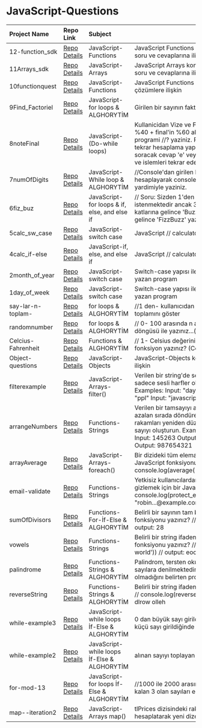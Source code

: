 # JavaScript-Questions
<table class="table">
  <thead>
    <tr>
      <th align="left" width="15%">Project Name</th>
      <th align="left" width="15%">Repo Link</th>
      <th align="left" width="15%">Subject</th>
      <th align="center">Explanation</th>
    </tr>
  </thead>
  <tbody>
     <tr>
      <td>12-function_sdk </td></td>
      <td><a href="https://github.com/achieve-software/12-function_sdk" target="_blank">Repo Details</td>
      <td>JavaScript-Functions </td>
      <td>JavaScript Functions konusu ile ilgili olarak Sadık Turan'ın soru ve cevaplarına ilişkin</td>
    </tr>
      <tr>
      <td>11Arrays_sdk  </td></td>
      <td><a href="https://github.com/achieve-software/11Arrays_sdk" target="_blank">Repo Details</td>
      <td>JavaScript-Arrays </td>
      <td>JavaScript Arrays konusu ile ilgili olarak Sadık Turan'ın soru ve cevaplarına ilişkin</td>
    </tr>
      <tr>
      <td>10functionquest  </td></td>
      <td><a href="https://github.com/achieve-software/10functionquest" target="_blank">Repo Details</td>
      <td>JavaScript-Functions </td>
      <td>JavaScript Functions konusu ile ilgili olarak soru ve çözümlere ilişkin</td>
    </tr>
       <tr>
      <td>9Find_Factoriel   </td></td>
      <td><a href="https://github.com/achieve-software/9Find_Factoriel" target="_blank">Repo Details</td>
      <td>JavaScript-for loops & ALGHORYTİM </td>
      <td>Girilen bir sayının faktoriyelini hesaplayan program</td>
    </tr>
     <tr>
      <td>8noteFinal   </td></td>
      <td><a href="https://github.com/achieve-software/8noteFinal" target="_blank">Repo Details</td>
      <td>JavaScript-(Do-while loops) </td>
      <td>Kullanicidan  Vize ve Final notlarini isteyen ve
//? vize'nin %40 + final'in %60 alarak gecme notunu hesaplayan programi
//? yaziniz. Program her hesaplamadan sonra tekrar hesaplama yapilmak
//? istenip istenmedigini soracak cevap 'e' veya 'E' ise yeniden not
//? isteyecek ve islemleri tekrar edecektir.</td>
    </tr>
     <tr>
      <td>7numOfDigits   </td></td>
      <td><a href="https://github.com/achieve-software/7numOfDigits" target="_blank">Repo Details</td>
      <td>JavaScript-While loop & ALGHORYTİM  </td>
      <td>//Console'dan girilen bir sayinin basamak sayisini hesaplayarak console'a
//bastiran kodu donguler yardimiyle yaziniz.</td>
    </tr>
     <tr>
      <td>6fiz_buz  </td></td>
      <td><a href="https://github.com/achieve-software/6fiz_buz" target="_blank">Repo Details</td>
      <td>JavaScript-for loops & if, else, and else if</td>
      <td>// Soru: Sizden 1'den 100'e kadar sayıları yazdırmanız istenmektedir ancak 3'ün katlarına gelince 'Fizz',
//5'in katlarına gelince 'Buzz'.Hem 3'ün hemde 5'in katlarına gelince 'FizzBuzz' yazdırmanız istenmektedir ?</td>
    </tr>
     <tr>
      <td>5calc_sw_case </td></td>
      <td><a href="https://github.com/achieve-software/5calc_sw_case" target="_blank">Repo Details</td>
      <td>JavaScript-switch case </td>
      <td>JavaScript // calculator program with switch-case...</td>
    </tr>
     <tr>
      <td>4calc_if-else   </td></td>
      <td><a href="https://github.com/achieve-software/4calc_if-else" target="_blank">Repo Details</td>
      <td>JavaScript-if, else, and else if </td>
      <td>JavaScript // calculator program with if-else...</td>
    </tr>
    <tr>
      <td>2month_of_year  </td></td>
      <td><a href="https://github.com/achieve-software/2month_of_year/blob/main/index.js" target="_blank">Repo Details</td>
      <td>JavaScript-switch case  </td>
      <td>Switch-case yapısı ile bugünün hangi mevsim olduğunu yazan program</td>
    </tr>
    <tr>
      <td>1day_of_week  </td></td>
      <td><a href="https://github.com/achieve-software/1day_of_week/blob/main/index.js" target="_blank">Repo Details</td>
      <td>JavaScript-switch case  </td>
      <td>Switch-case yapısı ile bugünün hangi gün olduğunu yazan program</td>
    </tr>
   <tr>
      <td>say-lar-n-toplam- </td></td>
      <td><a href="https://github.com/achieve-software/say-lar-n-toplam-">Repo Details</td>
      <td>for loops & ALGHORYTİM  </td>
      <td>//1 den- kullanıcıdan aldığın n sayısına kadar sayıların toplamını göster</td>
    </tr>
     <tr>
      <td>randomnumber </td></td>
      <td><a href="https://github.com/achieve-software/randomnumber">Repo Details</td>
      <td>for loops & ALGHORYTİM  </td>
      <td>// 0- 100 arasında n adet rastgele sayı üreten kodu for döngüsü ile yazınız...(n sayısını kullanıcıdan alınız..)</td>
    </tr>
        <tr>
      <td>Celcius-Fahrenheit </td></td>
      <td><a href="https://github.com/achieve-software/Celcius-Fahrenheit">Repo Details</td>
      <td>Functions & ALGHORYTİM  </td>
      <td>// 1- Celsius değerini Fahrenheit değerine dönüştüren bir fonksiyon yazınız? (Celsius × 9/5) + 32 = Fahrenheit</td>
    </tr>
      <td>Object-questions  </td></td>
      <td><a href="https://github.com/achieve-software/Object-questions">Repo Details</td>
      <td>JavaScript-Objects  </td>
      <td>JavaScript-Objects konusu ile ilgili soru ve cevaplara ilişkin</td>
    </tr>
     <tr>
      <td>filterexample </td></td>
      <td><a href="https://github.com/achieve-software/filterexample">Repo Details</td>
      <td>JavaScript-Arrays-filter()  </td>
      <td>Verilen bir string'de sesli harfleri (a, e, i, o, u) filtreleyin ve sadece sesli harfler olmayan kalan harfleri birleştirin.
 Examples: Input: "day" Output: "d" Input: "apple" Output: "ppl" Input: "javascript" Output: "jvscrpt"</td>
    </tr>
     <tr>
      <td> arrangeNumbers</td></td>
      <td><a href="https://github.com/achieve-software/arrangeNumbers">Repo Details</td>
      <td>Functions-Strings   </td>
      <td>Verilen bir tamsayıyı argüman olarak alan ve rakamları azalan sırada döndüren bir fonksiyon yazın. Özetle, rakamları yeniden düzenleyerek mümkün olan en yüksek sayıyı oluşturun. Examples: Input: 42145 Output: 54421 Input: 145263 Output: 654321 Input: 123456789 Output: 987654321</td>
    </tr>
     <tr>
      <td>arrayAverage   </td></td>
      <td><a href="https://github.com/achieve-software/arrayAverage" target="_blank">Repo Details</td>
      <td>JavaScript-Arrays-foreach() </td>
      <td>Bir dizideki tüm elemanların ortalamasını hesaplayan bir JavaScript fonksiyonu yazın. Test Verisi: console.log(average([1,2,3,4,5])); 3</td>
    </tr>
    <tr>
      <td>email-validate   </td></td>
      <td><a href="https://github.com/achieve-software/email-validate">Repo Details</td>
      <td>Functions-Strings </td>
      <td>Yetkisiz kullanıcılardan korunmak için e-posta adreslerini gizlemek için bir JavaScript fonksiyonu yazın.
Test Verisi: console.log(protect_email("robin_singh@example.com")); "robin...@example.com"</td>
    </tr>
     <tr>
      <td>sumOfDivisors  </td></td>
      <td><a href="https://github.com/achieve-software/sumOfDivisors" target="_blank">Repo Details</td>
      <td>Functions-For-İf-Else & ALGHORYTİM  </td>
      <td>Belirli bir sayının tam bölenlerinin toplamını bulan fonksiyonu yazınız?
// console.log(sumOfDivisors(12)) // output: 28
</td>
    </tr>
    <tr>
      <td>vowels </td></td>
      <td><a href="https://github.com/achieve-software/vowels">Repo Details</td>
      <td>Functions-Strings</td>
      <td>Belirli bir string ifadenin içindeki sesli harfleri bulan fonksiyonu yazınız?
// console.log(findVowels('hello world')) // output: eoo</td>
    </tr>
       <tr>
      <td>palindrome    </td></td>
      <td><a href="https://github.com/achieve-software/palindrome">Repo Details</td>
      <td>Functions-Strings & ALGHORYTİM</td>
      <td>Palindrom, tersten okunuşu da aynı olan cümle, sözcük ve sayılara denilmektedir. girilen kelimenin palindrom olup olmadığını belirten programı yazınız.</td>
    </tr>
     <tr>
      <td>reverseString   </td></td>
      <td><a href="https://github.com/achieve-software/reverseString">Repo Details</td>
      <td>Functions-Strings & ALGHORYTİM  </td>
      <td>Belirli bir string ifadenin tersini bulan fonksiyonu yazınız?
// console.log(reverseString('hello world')) // output: dlrow olleh</td>
    </tr>
     <tr>
      <td>while-example3   </td></td>
      <td><a href="https://github.com/achieve-software/while-example3">Repo Details</td>
      <td>JavaScript-while loops İf-Else & ALGHORYTİM   </td>
      <td>0 dan büyük sayı girildikçe girilen sayıyı toplayan 0 dan küçü sayı girildiğinde döngüden çıkan programı yazınız</td>
    </tr>
     <tr>
      <td> while-example2 </td></td>
      <td><a href="https://github.com/achieve-software/while-example2">Repo Details</td>
      <td>JavaScript-while loops İf-Else & ALGHORYTİM   </td>
      <td>alınan  sayıyı toplayan ve ortalamasını bulan program</td>
    </tr>
     <tr>
      <td>for-mod-13  </td></td>
      <td><a href="https://github.com/achieve-software/for-mod-13">Repo Details</td>
      <td>JavaScript-for loops İf-Else & ALGHORYTİM   </td>
      <td>//1000 ile 2000 arasındaki sayılardan 13 e bölümünden kalan 3 olan sayıları ekrana yazdır...</td>
    </tr>
     <tr>
      <td>map--iteration2 </td></td>
      <td><a href="https://github.com/achieve-software/map--iteration2" target="_blank">Repo Details</td>
      <td>JavaScript-Arrays map()  </td>
      <td>
 tlPrices dizisindeki rakamlarin Euro ve dolar
 karsiliklarini hesaplatarak yeni dizelere kaydediniz</td>
    </tr>
  </tbody>
</table>

